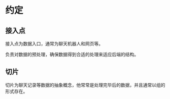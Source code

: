 # 约定

## 接入点

接入点为数据入口，通常为聊天机器人和网页等。

负责对数据的预处理，确保数据得到合适的处理来适应后端的结构。

## 切片

切片为聊天记录等数据的抽象概念，他常常是处理完毕后的数据，并且通常以组的形式存在。
